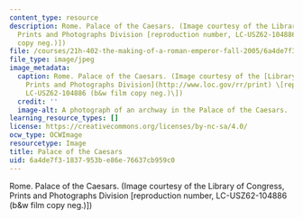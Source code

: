 ```yaml
---
content_type: resource
description: Rome. Palace of the Caesars. (Image courtesy of the Library of Congress,
  Prints and Photographs Division [reproduction number, LC-USZ62-104886 (b&w film
  copy neg.)])
file: /courses/21h-402-the-making-of-a-roman-emperor-fall-2005/6a4de7f31837953be86e76637cb959c0_21h-402f05.jpg
file_type: image/jpeg
image_metadata:
  caption: Rome. Palace of the Caesars. (Image courtesy of the [Library of Congress,
    Prints and Photographs Division](http://www.loc.gov/rr/print) \[reproduction number,
    LC-USZ62-104886 (b&w film copy neg.)\])
  credit: ''
  image-alt: A photograph of an archway in the Palace of the Caesars.
learning_resource_types: []
license: https://creativecommons.org/licenses/by-nc-sa/4.0/
ocw_type: OCWImage
resourcetype: Image
title: Palace of the Caesars
uid: 6a4de7f3-1837-953b-e86e-76637cb959c0
---
```

Rome. Palace of the Caesars. (Image courtesy of the Library of Congress, Prints and Photographs Division [reproduction number, LC-USZ62-104886 (b&w film copy neg.)])